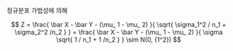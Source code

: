 정규분포 가법성에 의해

$$ Z = \frac{ \bar X - \bar Y - (\mu_ 1 - \mu_ 2) }{ \sqrt{ \sigma_1^2 / n_1 + \sigma_2^2 /n_2 } }
= \frac{ \bar X - \bar Y - (\mu_ 1 - \mu_ 2) }{ \sigma \sqrt{ 1 / n_1 + 1 /n_2 } } \sim N(0, {1^2}) $$

